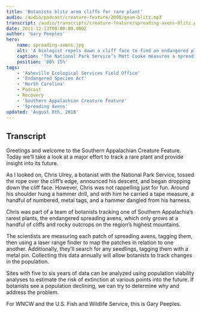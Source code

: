 ```yaml
---
title: 'Botanists blitz area cliffs for rare plant'
audio: /audio/podcast/creature-feature/2008/geum-blitz.mp3
transcript: /audio/transcripts/creature-feature/spreading-avens-blitz.pdf
date: 2011-12-13T00:00:00.000Z
author: 'Gary Peeples'
hero:
    name: spreading-avens.jpg
    alt: 'A biologist repels down a cliff face to find an endangered plant.'
    caption: 'The National Park Service’s Matt Cooke measures a spreading avens plant. <a href="https://flic.kr/p/fkbJ7p">Photo</a> by Gary Peeples, USFWS.'
    position: '80% 15%'
tags:
    - 'Asheville Ecological Services Field Office'
    - 'Endangered Species Act'
    - 'North Carolina'
    - Podcast
    - Recovery
    - 'Southern Appalachian Creature Feature'
    - 'Spreading Avens'
updated: 'August 8th, 2018'
---
```


## Transcript

Greetings and welcome to the Southern Appalachian Creature Feature. Today we’ll take a look at a major effort to track a rare plant and provide insight into its future.

As I looked on, Chris Ulrey, a botanist with the National Park Service, tossed the rope over the cliff’s edge, announced his descent, and began dropping down the cliff face. However, Chris was not rappelling just for fun. Around his shoulder hung a hammer drill, and with him he carried a tape measure, a handful of numbered, metal tags, and a hammer dangled from his harness.

Chris was part of a team of botanists tracking one of Southern Appalachia’s rarest plants, the endangered spreading avens, which only grows at a handful of cliffs and rocky outcrops on the region’s highest mountains.

The scientists are measuring each patch of spreading avens, tagging them, then using a laser range finder to map the patches in relation to one another. Additionally, they’ll search for any seedlings, tagging them with a metal pin. Collecting this data annually will allow botanists to track changes in the population.

Sites with five to six years of data can be analyzed using population viability analyses to estimate the risk of extinction at various points into the future. If botanists see a population declining, we can try to determine why and address the problem.

For WNCW and the U.S. Fish and Wildlife Service, this is Gary Peeples.